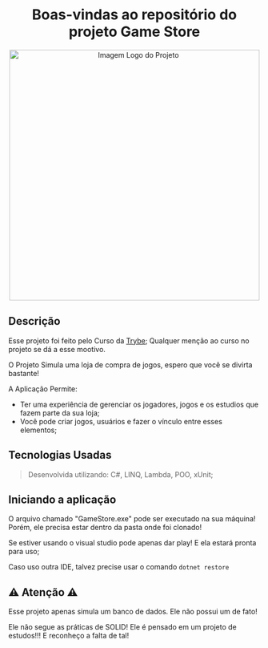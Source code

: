 <h1 align="center"> Boas-vindas ao repositório do projeto Game Store</h1>

<div align="center"><img alt="Imagem Logo do Projeto" width="500px" src="https://user-images.githubusercontent.com/93008789/194331999-1c28dbf0-62f2-4429-ae38-8787622de3b9.png"></div>

## Descrição
Esse projeto foi feito pelo Curso da [Trybe](https://www.betrybe.com/); Qualquer menção ao curso no projeto se dá a esse mootivo.

O Projeto Simula uma loja de compra de jogos, espero que você se divirta bastante!

A Aplicação Permite:

-  Ter uma experiência de gerenciar os jogadores, jogos e os estudios que fazem parte da sua loja;
-  Você pode criar  jogos, usuários e fazer o vínculo entre esses elementos;

## Tecnologias Usadas

> Desenvolvida utilizando: C#, LINQ, Lambda, POO, xUnit;

## Iniciando a aplicação

O arquivo chamado "GameStore.exe" pode ser executado na sua máquina! Porém, ele precisa estar dentro da pasta onde foi clonado!

Se estiver usando o visual studio pode apenas dar play! E ela estará pronta para uso;

Caso uso outra IDE, talvez precise usar o comando `dotnet restore`

## :warning: Atenção :warning:

Esse projeto apenas simula um banco de dados. Ele não possui um de fato!

Ele não segue as práticas de SOLID! Ele é pensado em um projeto de estudos!!! E reconheço a falta de tal!
